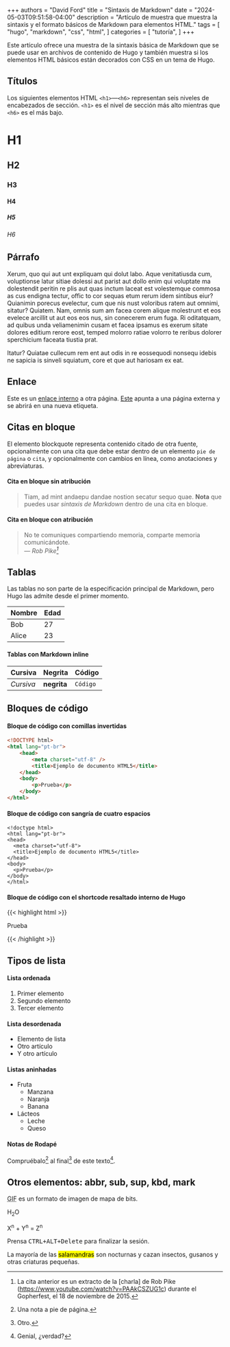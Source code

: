 +++
authors = "David Ford"
title = "Sintaxis de Markdown"
date = "2024-05-03T09:51:58-04:00"
description = "Artículo de muestra que muestra la sintaxis y el formato básicos de Markdown para elementos HTML."
tags = [
    "hugo",
    "markdown",
    "css",
    "html",
]
categories = [
    "tutoría",
]
+++

Este artículo ofrece una muestra de la sintaxis básica de Markdown que se puede usar en archivos de contenido de Hugo y también muestra si los elementos HTML básicos están decorados con CSS en un tema de Hugo.

<!--more-->

## Títulos

Los siguientes elementos HTML `<h1>`—`<h6>` representan seis niveles de encabezados de sección. `<h1>` es el nivel de sección más alto mientras que `<h6>` es el más bajo.

# H1

## H2

### H3

#### H4

##### H5

###### H6

## Párrafo

Xerum, quo qui aut unt expliquam qui dolut labo. Aque venitatiusda cum, voluptionse latur sitiae dolessi aut parist aut dollo enim qui voluptate ma dolestendit peritin re plis aut quas inctum laceat est volestemque commosa as cus endigna tectur, offic to cor sequas etum rerum idem sintibus eiur? Quianimin porecus evelectur, cum que nis nust voloribus ratem aut omnimi, sitatur? Quiatem. Nam, omnis sum am facea corem alique molestrunt et eos evelece arcillit ut aut eos eos nus, sin conecerem erum fuga. Ri oditatquam, ad quibus unda veliamenimin cusam et facea ipsamus es exerum sitate dolores editium rerore eost, temped molorro ratiae volorro te reribus dolorer sperchicium faceata tiustia prat.

Itatur? Quiatae cullecum rem ent aut odis in re eossequodi nonsequ idebis ne sapicia is sinveli squiatum, core et que aut hariosam ex eat.

## Enlace

Este es un [enlace interno](/posts/emoji-support) a otra página. [Este](https://www.gohugo.io) apunta a una página externa y se abrirá en una nueva etiqueta.

## Citas en bloque

El elemento blockquote representa contenido citado de otra fuente, opcionalmente con una cita que debe estar dentro de un elemento `pie de página` o `cita`, y opcionalmente con cambios en línea, como anotaciones y abreviaturas.

#### Cita en bloque sin atribución

> Tiam, ad mint andaepu dandae nostion secatur sequo quae.
> **Nota** que puedes usar _sintaxis de Markdown_ dentro de una cita en bloque.

#### Cita en bloque con atribución

> No te comuniques compartiendo memoria, comparte memoria comunicándote.<br>
> — <cite>Rob Pike[^1]</cite>

## Tablas

Las tablas no son parte de la especificación principal de Markdown, pero Hugo las admite desde el primer momento.

| Nombre  | Edad |
| ----- | ----- |
| Bob   | 27    |
| Alice | 23    |

#### Tablas con Markdown inline

| Cursiva   | Negrita     | Código   |
| --------- | -------- | ------ |
| _Cursiva_ | **negrita** | `Código` |

## Bloques de código

#### Bloque de código con comillas invertidas

```html
<!DOCTYPE html>
<html lang="pt-br">
    <head>
        <meta charset="utf-8" />
        <title>Ejemplo de documento HTML5</title>
    </head>
    <body>
        <p>Prueba</p>
    </body>
</html>
```

#### Bloque de código con sangría de cuatro espacios

    <!doctype html>
    <html lang="pt-br">
    <head>
      <meta charset="utf-8">
      <title>Ejemplo de documento HTML5</title>
    </head>
    <body>
      <p>Prueba</p>
    </body>
    </html>

#### Bloque de código con el shortcode resaltado interno de Hugo

{{< highlight html >}}

<!doctype html>
<html lang="pt-br">
<head>
  <meta charset="utf-8">
  <title>Ejemplo de documento HTML5</title>
</head>
<body>
  <p>Prueba</p>
</body>
</html>
{{< /highlight >}}

## Tipos de lista

#### Lista ordenada

1. Primer elemento
2. Segundo elemento
3. Tercer elemento

#### Lista desordenada

-   Elemento de lista
-   Otro artículo
-   Y otro artículo

#### Listas aninhadas

-   Fruta
    -   Manzana
    -   Naranja
    -   Banana
-   Lácteos
    -   Leche
    -   Queso

#### Notas de Rodapé

Compruébalo[^2] al final[^3] de este texto[^4].

## Otros elementos: abbr, sub, sup, kbd, mark

<abbr title="Graphics Interchange Format">GIF</abbr> es un formato de imagen de mapa de bits.

H<sub>2</sub>O

X<sup>n</sup> + Y<sup>n</sup> = Z<sup>n</sup>

Prensa <kbd><kbd>CTRL</kbd>+<kbd>ALT</kbd>+<kbd>Delete</kbd></kbd> para finalizar la sesión.

La mayoría de las <mark>salamandras</mark> son nocturnas y cazan insectos, gusanos y otras criaturas pequeñas.

[^1]: La cita anterior es un extracto de la [charla] de Rob Pike (https://www.youtube.com/watch?v=PAAkCSZUG1c) durante el Gopherfest, el 18 de noviembre de 2015.
[^2]: Una nota a pie de página.
[^3]: Otro.
[^4]: Genial, ¿verdad?